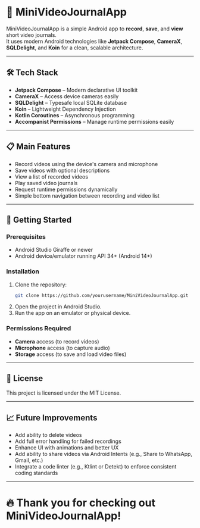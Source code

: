 # 📸 MiniVideoJournalApp

MiniVideoJournalApp is a simple Android app to **record**, **save**, and **view** short video journals.  
It uses modern Android technologies like **Jetpack Compose**, **CameraX**, **SQLDelight**, and **Koin** for a clean, scalable architecture.

---

## 🛠 Tech Stack

- **Jetpack Compose** – Modern declarative UI toolkit
- **CameraX** – Access device cameras easily
- **SQLDelight** – Typesafe local SQLite database
- **Koin** – Lightweight Dependency Injection
- **Kotlin Coroutines** – Asynchronous programming
- **Accompanist Permissions** – Manage runtime permissions easily

---

## 📋 Main Features

- Record videos using the device's camera and microphone
- Save videos with optional descriptions
- View a list of recorded videos
- Play saved video journals
- Request runtime permissions dynamically
- Simple bottom navigation between recording and video list

---

## 🚀 Getting Started

### Prerequisites
- Android Studio Giraffe or newer
- Android device/emulator running API 34+ (Android 14+)

### Installation

1. Clone the repository:
    ```bash
    git clone https://github.com/yourusername/MiniVideoJournalApp.git
    ```
2. Open the project in Android Studio.
3. Run the app on an emulator or physical device.

### Permissions Required
- **Camera** access (to record videos)
- **Microphone** access (to capture audio)
- **Storage** access (to save and load video files)

---

## 📄 License

This project is licensed under the MIT License.  

---

## 📈 Future Improvements

- Add ability to delete videos
- Add full error handling for failed recordings
- Enhance UI with animations and better UX
- Add ability to share videos via Android Intents (e.g., Share to WhatsApp, Gmail, etc.)
- Integrate a code linter (e.g., Ktlint or Detekt) to enforce consistent coding standards

---

# 🔥 Thank you for checking out MiniVideoJournalApp!
